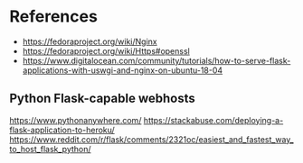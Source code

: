 References
=
* https://fedoraproject.org/wiki/Nginx
* https://fedoraproject.org/wiki/Https#openssl
* https://www.digitalocean.com/community/tutorials/how-to-serve-flask-applications-with-uswgi-and-nginx-on-ubuntu-18-04

## Python Flask-capable webhosts
https://www.pythonanywhere.com/
https://stackabuse.com/deploying-a-flask-application-to-heroku/
https://www.reddit.com/r/flask/comments/2321oc/easiest_and_fastest_way_to_host_flask_python/
